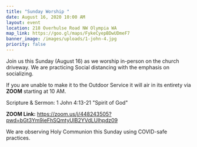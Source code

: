 ```yaml
---
title: "Sunday Worship "
date: August 16, 2020 10:00 AM
layout: event
location: 218 Overhulse Road NW Olympia WA
map_link: https://goo.gl/maps/FykeCyepBDwUDmeF7
banner_image: /images/uploads/1-john-4.jpg
priority: false
---
```

Join us this Sunday (August 16) as we worship in-person on the church driveway. We are practicing Social distancing with the emphasis on socializing.

If you are unable to make it to the Outdoor Service it will air in its entirety via **ZOOM** starting at 10 AM. 

Scripture & Sermon: [](https://youtu.be/vVHWNMiYG_4)1 John 4:13-21 "Spirit of God"

**ZOOM Link:**   https://zoom.us/j/448243505?pwd=bGt3Ym9ieFhSQmtyUlB2YVdLUlhpdz09

We are observing Holy Communion this Sunday using COVID-safe practices.
